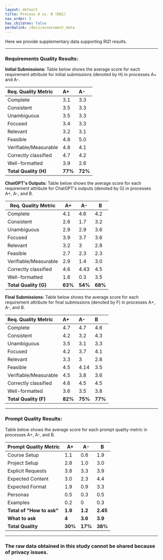 ```yaml
---
layout: default
title: Process A vs. B (RQ1) 
nav_order: 5
has_children: false
permalink: /docs/assessment_data
---
```


Here we provide supplementary data supporting RQ1 results. 

---

### Requirements Quality Results:

__Initial Submissions:__ Table below shows the average score for each requirement attribute for initial submissions (denoted by H) in processes A+ and A-. 

|Req. Quality Metric|A+|A-|
|:----|:----|:----|
|Complete|3.1|3.3|
|Consistent|3.5|3.3|
|Unambiguous|3.5|3.3|
|Focused|3.4|3.3|
|Relevant|3.2|3.1|
|Feasible|4.8|5.0|
|Verifiable/Measurable|4.8|4.1|
|Correctly classified|4.7|4.2|
|Well-formatted|3.9|2.6|
|**Total Quality (H)**|**77%**|**72%**|

__ChatGPT's Outputs:__ Table below shows the average score for each requirement attribute for ChatGPT's outputs (denoted by G) in processes A+, A-, and B. 

| Req. Quality Metric    | A+           | A-          | B    |
|------------------------|--------------|-------------|------|
| Complete               | 4.1          | 4.6         | 4.2  |
| Consistent             | 2.6          | 1.7         | 3.2  |
| Unambiguous            | 2.9          | 2.9         | 3.6  |
| Focused                | 3.9          | 3.7         | 3.6  |
| Relevant               | 3.2          | 3           | 2.8  |
| Feasible               | 2.7          | 2.3         | 2.3  |
| Verifiable/Measurable  | 2.9          | 1.4         | 3.0  |
| Correctly classified   | 4.6          | 4.43        | 4.5  |
| Well-formatted         | 1.6          | 0.3         | 3.5  |
| **Total Quality (G)**              | **63%**      | **54%**     | **68%** |

__Final Submissions:__ Table below shows the average score for each requirement attribute for final submissions (denoted by F) in processes A+, A-, and B. 

|Req. Quality Metric|A+|A-|B|
|:----|:----|:----|:----|
|Complete|4.7|4.7|4.6|
|Consistent|4.2|3.2|4.3|
|Unambiguous|3.5|3.1|3.3|
|Focused|4.2|3.7|4.1|
|Relevant|3.3|3|2.8|
|Feasible|4.5|4.14|3.5|
|Verifiable/Measurable|4.5|3.8|3.6|
|Correctly classified|4.6|4.5|4.5|
|Well-formatted|3.6|3.5|3.8|
|**Total Quality (F)**|**82%**|**75%**|**77%**|


---

### Prompt Quality Results:

Table below shows the average score for each prompt quality metric in processes A+, A-, and B. 

| Prompt Quality Metric | A+          | A-         | B    |
|-----------------------|-------------|------------|------|
| Course Setup          | 1.1         | 0.6        | 1.9  |
| Project Setup         | 2.8         | 1.0        | 3.0  |
| Explicit Requests     | 3.8         | 3.3        | 3.9  |
| Expected Content      | 3.0         | 2.3        | 4.4  |
| Expected Format       | 1.9         | 0.9        | 3.3  |
| Personas              | 0.5         | 0.3        | 0.5  |
| Examples              | 0.2         | 0          | 0.3  |
| **Total of "How to ask"** | **1.9**  | **1.2**     | **2.45** |
| **What to ask**          | **4**          | **3.6**        | **3.9** |
| **Total Quality**     | **30%**      | **17%**     | **38%** |


---

### The raw data obtained in this study cannot be shared because of privacy issues. 